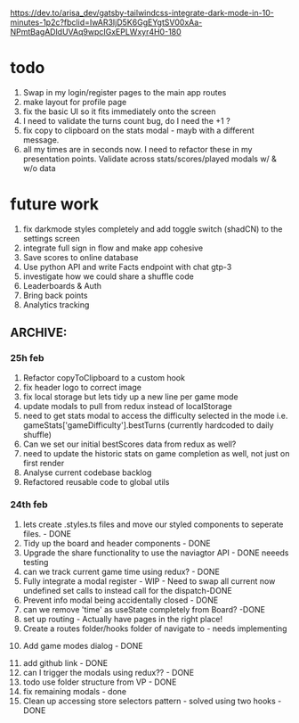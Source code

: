 https://dev.to/arisa_dev/gatsby-tailwindcss-integrate-dark-mode-in-10-minutes-1p2c?fbclid=IwAR3IjD5K6GgEYgtSV00xAa-NPmtBagADldUVAq9wpcIGxEPLWxyr4H0-180


# todo 

1) Swap in my login/register pages to the main app routes
2) make layout for profile page 
3) fix the basic UI so it fits immediately onto the screen
4) I need to validate the turns count bug, do I need the +1 ?
5) fix copy to clipboard on the stats modal - mayb with a different message.
6) all my times are in seconds now. I need to refactor these in my presentation points. Validate across stats/scores/played modals w/ & w/o data


# future work

1. fix darkmode styles completely and add toggle switch (shadCN) to the settings screen
2. integrate full sign in flow and make app cohesive
3. Save scores to online database 
4. Use python API and write Facts endpoint with chat gtp-3 
5. investigate how we could share a shuffle code
6. Leaderboards & Auth
7. Bring back points
8. Analytics tracking

## ARCHIVE: 


### 25h feb

1) Refactor copyToClipboard to a custom hook
2) fix header logo to correct image 
3) fix local storage but lets tidy up a new line per game mode
4) update modals to pull from redux instead of localStorage
5) need to get stats modal to access the difficulty selected in the mode i.e. gameStats['gameDifficulty'].bestTurns (currently hardcoded to daily shuffle)
6) Can we set our initial bestScores data from redux as well? 
7) need to update the historic stats on game completion as well, not just on first render
8) Analyse current codebase backlog
9) Refactored reusable code to global utils

 ### 24th feb
1) lets create .styles.ts files and move our styled components to seperate files. - DONE 
2) Tidy up the board and header components - DONE
3) Upgrade the share functionality to use the naviagtor API - DONE neeeds testing
4) can we track current game time using redux? - DONE
5) Fully integrate a modal register - WIP - Need to swap all current now undefined set calls to instead call for the dispatch-DONE
6) Prevent info modal being accidentally closed - DONE
7) can we remove 'time' as useState completely from Board?  -DONE 
8) set up routing - Actually have pages in the right place! 
9) Create a routes folder/hooks folder of navigate to - needs implementing 
10. Add game modes dialog  - DONE
11) add github link - DONE
12) can I trigger the modals using redux?? - DONE
13) todo use folder structure from VP - DONE 
14) fix remaining modals - done
15) Clean up accessing store selectors pattern - solved using two hooks - DONE